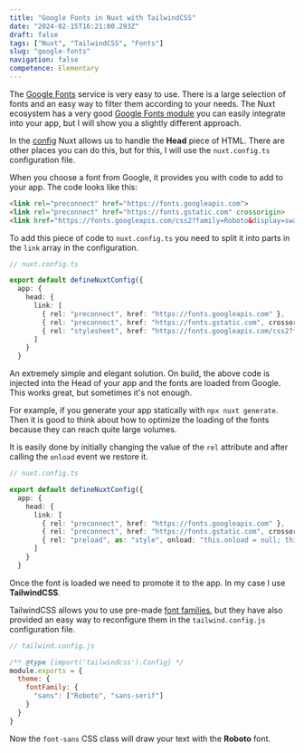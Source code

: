 ```yaml
---
title: "Google Fonts in Nuxt with TailwindCSS"
date: "2024-02-15T16:21:00.293Z"
draft: false
tags: ["Nuxt", "TailwindCSS", "Fonts"]
slug: "google-fonts"
navigation: false
competence: Elementary
---
```


The [Google Fonts](https://fonts.google.com/) service is very easy to use. There is a large selection of fonts and an easy way to filter them according to your needs. The Nuxt ecosystem has a very good [Google Fonts module](https://google-fonts.nuxtjs.org/) you can easily integrate into your app, but I will show you a slightly different approach.

<!--more-->

In the [config](https://nuxt.com/docs/api/nuxt-config#head) Nuxt allows us to handle the **Head** piece of HTML. There are other places you can do this, but for this, I will use the `nuxt.config.ts` configuration file.

When you choose a font from Google, it provides you with code to add to your app. The code looks like this:

```html
<link rel="preconnect" href="https://fonts.googleapis.com">
<link rel="preconnect" href="https://fonts.gstatic.com" crossorigin>
<link href="https://fonts.googleapis.com/css2?family=Roboto&display=swap" rel="stylesheet">
```

To add this piece of code to `nuxt.config.ts` you need to split it into parts in the `link` array in the configuration.

```typescript
// nuxt.config.ts

export default defineNuxtConfig({
  app: {
    head: {
      link: [
        { rel: "preconnect", href: "https://fonts.googleapis.com" },
        { rel: "preconnect", href: "https://fonts.gstatic.com", crossorigin: "" },
        { rel: "stylesheet", href: "https://fonts.googleapis.com/css2?family=Roboto&display=swap" }
      ]
    }
  }
```

An extremely simple and elegant solution. On build, the above code is injected into the Head of your app and the fonts are loaded from Google. This works great, but sometimes it's not enough.

For example, if you generate your app statically with `npx nuxt generate`. Then it is good to think about how to optimize the loading of the fonts because they can reach quite large volumes.

It is easily done by initially changing the value of the `rel` attribute and after calling the `onload` event we restore it.

```typescript
// nuxt.config.ts

export default defineNuxtConfig({
  app: {
    head: {
      link: [
        { rel: "preconnect", href: "https://fonts.googleapis.com" },
        { rel: "preconnect", href: "https://fonts.gstatic.com", crossorigin: "" },
        { rel: "preload", as: "style", onload: "this.onload = null; this.rel = 'stylesheet';", href: "https://fonts.googleapis.com/css2?family=Roboto&display=swap" }
      ]
    }
  }
```

Once the font is loaded we need to promote it to the app. In my case I use **TailwindCSS**.

TailwindCSS allows you to use pre-made [font families](https://tailwindcss.com/docs/font-family), but they have also provided an easy way to reconfigure them in the `tailwind.config.js` configuration file.

```javascript
// tailwind.config.js

/** @type {import('tailwindcss').Config} */
module.exports = {
  theme: {
    fontFamily: {
      "sans": ["Roboto", "sans-serif"]
    }
  }
}
```

Now the `font-sans` CSS class will draw your text with the **Roboto** font.